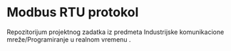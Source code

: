 # Modbus RTU protokol
Repozitorijum projektnog zadatka iz predmeta Industrijske komunikacione mreže/Programiranje u realnom vremenu .